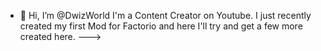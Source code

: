 - 👋 Hi, I’m @DwizWorld
I'm a Content Creator on Youtube.
I just recently created my first Mod for Factorio and here I'll try and get a few more created here.
--->
